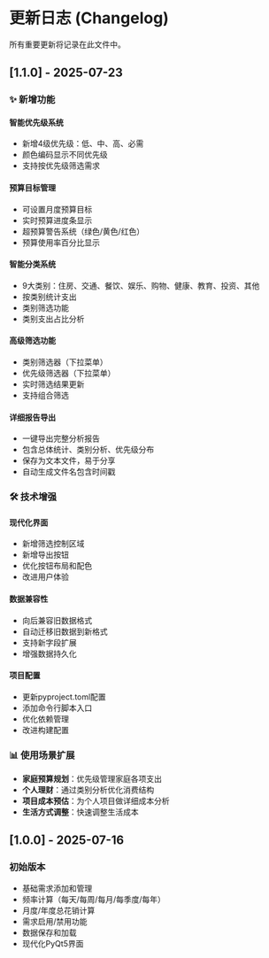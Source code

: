 # 更新日志 (Changelog)

所有重要更新将记录在此文件中。

## [1.1.0] - 2025-07-23

### ✨ 新增功能

#### 智能优先级系统
- 新增4级优先级：低、中、高、必需
- 颜色编码显示不同优先级
- 支持按优先级筛选需求

#### 预算目标管理
- 可设置月度预算目标
- 实时预算进度条显示
- 超预算警告系统（绿色/黄色/红色）
- 预算使用率百分比显示

#### 智能分类系统
- 9大类别：住房、交通、餐饮、娱乐、购物、健康、教育、投资、其他
- 按类别统计支出
- 类别筛选功能
- 类别支出占比分析

#### 高级筛选功能
- 类别筛选器（下拉菜单）
- 优先级筛选器（下拉菜单）
- 实时筛选结果更新
- 支持组合筛选

#### 详细报告导出
- 一键导出完整分析报告
- 包含总体统计、类别分析、优先级分布
- 保存为文本文件，易于分享
- 自动生成文件名包含时间戳

### 🛠️ 技术增强

#### 现代化界面
- 新增筛选控制区域
- 新增导出按钮
- 优化按钮布局和配色
- 改进用户体验

#### 数据兼容性
- 向后兼容旧数据格式
- 自动迁移旧数据到新格式
- 支持新字段扩展
- 增强数据持久化

#### 项目配置
- 更新pyproject.toml配置
- 添加命令行脚本入口
- 优化依赖管理
- 改进构建配置

### 📊 使用场景扩展

- **家庭预算规划**：优先级管理家庭各项支出
- **个人理财**：通过类别分析优化消费结构
- **项目成本预估**：为个人项目做详细成本分析
- **生活方式调整**：快速调整生活成本

## [1.0.0] - 2025-07-16

### 初始版本
- 基础需求添加和管理
- 频率计算（每天/每周/每月/每季度/每年）
- 月度/年度总花销计算
- 需求启用/禁用功能
- 数据保存和加载
- 现代化PyQt5界面
